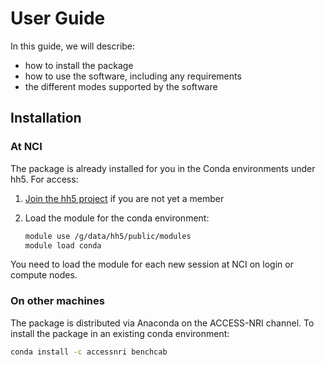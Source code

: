 # User Guide

In this guide, we will describe:

- how to install the package
- how to use the software, including any requirements
- the different modes supported by the software

## Installation

### At NCI

The package is already installed for you in the Conda environments under hh5. For access:

1. [Join the hh5 project][mynci_hh5] if you are not yet a member
2. Load the module for the conda environment:

   ```bash
   module use /g/data/hh5/public/modules
   module load conda
   ```

You need to load the module for each new session at NCI on login or compute nodes.

### On other machines

The package is distributed via Anaconda on the ACCESS-NRI channel. To install the package in an existing conda environment:

```bash
conda install -c accessnri benchcab
```

[mynci_hh5]: https://my.nci.org.au/mancini/project/hh5